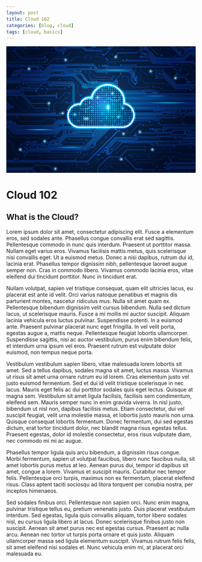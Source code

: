 ```yaml
---
layout: post
title: Cloud 102
categories: [blog, cloud]
tags: [cloud, basics]
---
```


![_config.yml](/images/cloud.jpg)

# Cloud 102

## What is the Cloud?
Lorem ipsum dolor sit amet, consectetur adipiscing elit. Fusce a elementum eros, sed sodales ante. Phasellus congue convallis erat sed sagittis. Pellentesque commodo in nunc quis interdum. Praesent ut porttitor massa. Nullam eget varius eros. Vivamus facilisis mattis metus, quis scelerisque nisi convallis eget. Ut a euismod metus. Donec a nisi dapibus, rutrum dui id, lacinia erat. Phasellus tempor dignissim nibh, pellentesque laoreet augue semper non. Cras in commodo libero. Vivamus commodo lacinia eros, vitae eleifend dui tincidunt porttitor. Nunc in tincidunt erat.

Nullam volutpat, sapien vel tristique consequat, quam elit ultricies lacus, eu placerat est ante id velit. Orci varius natoque penatibus et magnis dis parturient montes, nascetur ridiculus mus. Nulla sit amet quam ex. Pellentesque bibendum dignissim velit cursus bibendum. Nulla sed dictum lacus, ut scelerisque mauris. Fusce a mi mollis mi auctor suscipit. Aliquam lacinia vehicula eros luctus pulvinar. Suspendisse potenti. In a euismod ante. Praesent pulvinar placerat nunc eget fringilla. In vel velit porta, egestas augue a, mattis neque. Pellentesque feugiat lobortis ullamcorper. Suspendisse sagittis, nisi ac auctor vestibulum, purus enim bibendum felis, et interdum urna ipsum vel eros. Praesent rutrum est vulputate dolor euismod, non tempus neque porta.

Vestibulum vestibulum sapien libero, vitae malesuada lorem lobortis sit amet. Sed a tellus dapibus, sodales magna sit amet, luctus massa. Vivamus ut risus sit amet urna ornare rutrum eu id lorem. Cras elementum justo vel justo euismod fermentum. Sed et dui id velit tristique scelerisque in nec lacus. Mauris eget felis ac dui porttitor sodales quis eget lectus. Quisque at magna sem. Vestibulum sit amet ligula facilisis, facilisis sem condimentum, eleifend sem. Mauris semper nunc in enim gravida viverra. In nisl justo, bibendum ut nisl non, dapibus facilisis metus. Etiam consectetur, dui vel suscipit feugiat, velit urna molestie massa, et lobortis justo mauris non urna. Quisque consequat lobortis fermentum. Donec fermentum, dui sed egestas dictum, erat tortor tincidunt dolor, nec blandit magna risus egestas tellus. Praesent egestas, dolor id molestie consectetur, eros risus vulputate diam, nec commodo mi mi ac augue.

Phasellus tempor ligula quis arcu bibendum, a dignissim risus congue. Morbi fermentum, sapien ut volutpat faucibus, libero nunc faucibus nulla, sit amet lobortis purus metus at leo. Aenean purus dui, tempor id dapibus sit amet, congue a lorem. Vivamus et suscipit mauris. Curabitur nec tempor felis. Pellentesque orci turpis, maximus non ex fermentum, placerat eleifend risus. Class aptent taciti sociosqu ad litora torquent per conubia nostra, per inceptos himenaeos.

Sed sodales finibus orci. Pellentesque non sapien orci. Nunc enim magna, pulvinar tristique tellus eu, pretium venenatis justo. Duis placerat vestibulum interdum. Sed egestas, ligula quis convallis aliquam, tortor libero sodales nisl, eu cursus ligula libero at lacus. Donec scelerisque finibus justo non suscipit. Aenean sit amet purus nec est egestas cursus. Praesent ac nulla arcu. Aenean nec tortor ut turpis porta ornare et quis justo. Aliquam ullamcorper massa sed ligula elementum suscipit. Vivamus rutrum felis felis, sit amet eleifend nisi sodales et. Nunc vehicula enim mi, at placerat orci malesuada eu.
